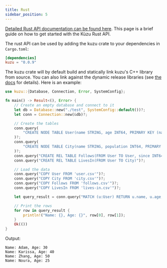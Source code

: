 ```yaml
---
title: Rust
sidebar_position: 5
---
```


[Detailed Rust API documentation can be found here](https://docs.rs/kuzu/latest/kuzu/). This page is a brief guide
on how to get started with the Kùzu Rust API.

The rust API can be used by adding the kuzu crate to your dependencies in `Cargo.toml`:
```toml
[dependencies]
kuzu = "0.0.9"
```

The kuzu crate will by default build and statically link kuzu's C++ library from source. You can also link against the dynamic release libraries (see [the docs](https://docs.rs/kuzu/latest/kuzu/#building) for details).
Here is an example:

```rust
use kuzu::{Database, Connection, Error, SystemConfig};

fn main() -> Result<(), Error> {
    // Create an empty database and connect to it
    let db = Database::new("./test", SystemConfig::default())?;
    let conn = Connection::new(&db)?;

    // Create the tables
    conn.query(
        "CREATE NODE TABLE User(name STRING, age INT64, PRIMARY KEY (name))"
    )?;
    conn.query(
        "CREATE NODE TABLE City(name STRING, population INT64, PRIMARY KEY (name))"
    )?;
    conn.query("CREATE REL TABLE Follows(FROM User TO User, since INT64)")?;
    conn.query("CREATE REL TABLE LivesIn(FROM User TO City)")?;

    // Load the data
    conn.query("COPY User FROM 'user.csv'")?;
    conn.query("COPY City FROM 'city.csv'")?;
    conn.query("COPY Follows FROM 'follows.csv'")?;
    conn.query("COPY LivesIn FROM 'lives-in.csv'")?;

    let query_result = conn.query("MATCH (u:User) RETURN u.name, u.age;")?;

    // Print the rows
    for row in query_result {
        println!("Name: {}, Age: {}", row[0], row[1]);
    }
    Ok(())
}
```

Output:
```
Name: Adam, Age: 30
Name: Karissa, Age: 40
Name: Zhang, Age: 50
Name: Noura, Age: 25
```

